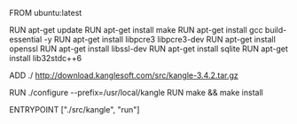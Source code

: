 FROM ubuntu:latest

RUN apt-get update
RUN apt-get install make
RUN apt-get install gcc build-essential -y
RUN apt-get install libpcre3 libpcre3-dev
RUN apt-get install openssl 
RUN apt-get install libssl-dev
RUN apt-get install sqlite
RUN apt-get install lib32stdc++6

ADD ./ http://download.kanglesoft.com/src/kangle-3.4.2.tar.gz 

RUN ./configure --prefix=/usr/local/kangle
RUN make && make install

ENTRYPOINT ["./src/kangle", "run"]
 
